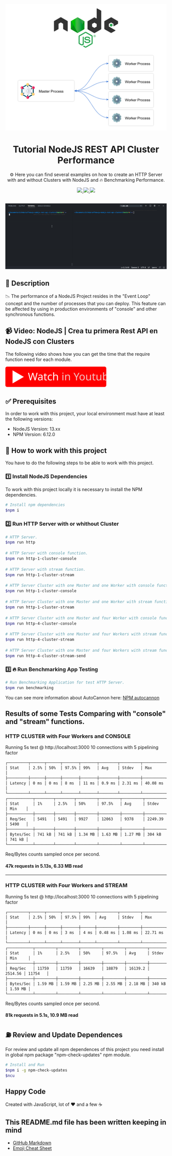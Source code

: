 <p align="center">
  <img src="./assets/banner.jpg" />
</p>

<h1 align="center">Tutorial NodeJS REST API Cluster Performance</h1>

<p align="center">⚙️ Here you can find several examples on how to create an HTTP Server with and without Clusters with NodeJS and 🔥 Benchmarking Performance.</p>

<p align="center">
  <a title="MIT License" href="LICENSE.md">
    <img src="https://img.shields.io/github/license/gridsome/gridsome.svg?style=flat-square&label=License&colorB=6cc24a">
  </a>
  <a title="Twitter: JoseJ_PR" href="https://twitter.com/JoseJ_PR">
    <img src="https://img.shields.io/twitter/url?color=1991DA&label=Twitter%20%40JoseJ_PR&logo=twitter&logoColor=FFFFFF&style=flat-square&url=https%3A%2F%2Ftwitter.com%2FJoseJ_PR">
  </a>  
  <a title="Github: Sponsors" href="https://github.com/sponsors/JoseJPR">
    <img src="https://img.shields.io/twitter/url?color=032f62&label=Github%20Sponsors%20%40JoseJPR&logo=github&logoColor=FFFFFF&style=flat-square&url=https%3A%2F%2Fgithub.com%2Fsponsors%2FJoseJPR">
  </a>
  <br />
  <br />
</p>

<p align="center">
  <img src="assets/video.gif" />
</p>

## 🔖 Description

📉 The performance of a NodeJS Project resides in the "Event Loop" concept and the number of processes that you can deploy. This feature can be affected by using in production environments of "console" and other synchronous functions.

## 📹 Video: NodeJS | Crea tu primera Rest API en NodeJS con Clusters

The following video shows how you can get the time that the require function need for each module.

[![Video](./assets/youtube.svg)](https://youtu.be/IdhmcM79nNY)

## ✅ Prerequisites

In order to work with this project, your local environment must have at least the following versions:

* NodeJS Version: 13.xx
* NPM Version: 6.12.0

## 📐 How to work with this project

You have to do the following steps to be able to work with this project.

### 1️⃣ Install NodeJS Dependencies

To work with this project locally it is necessary to install the NPM dependencies.

```bash
# Install npm dependencies
$npm i
```

### 2️⃣ Run HTTP Server with or whithout Cluster

```bash
# HTTP Server.
$npm run http

# HTTP Server with console function.
$npm run http-1-cluster-console

# HTTP Server with stream function.
$npm run http-1-cluster-stream

# HTTP Server Cluster with one Master and one Worker with console function.
$npm run http-1-cluster-console

# HTTP Server Cluster with one Master and one Worker with stream function.
$npm run http-1-cluster-stream

# HTTP Server Cluster with one Master and four Worker with console function.
$npm run http-4-cluster-console

# HTTP Server Cluster with one Master and four Workers with stream function.
$npm run http-4-cluster-stream

# HTTP Server Cluster with one Master and four Workers with stream function and sending messages between the Master and the Workers.
$npm run http-4-cluster-stream-send
```

### 3️⃣ 🔥 Run Benchmarking App Testing

```bash
# Run Benchmarking Application for test HTTP Server.
$npm run benchmarking
```

You can see more information about AutoCannon here: [NPM autocannon](https://www.npmjs.com/package/autocannon)

## Results of some Tests Comparing with "console" and "stream" functions.

### HTTP CLUSTER with Four Workers and CONSOLE

Running 5s test @ http://localhost:3000
10 connections with 5 pipelining factor

```any
┌─────────┬──────┬──────┬───────┬───────┬────────┬─────────┬──────────┐
│ Stat    │ 2.5% │ 50%  │ 97.5% │ 99%   │ Avg    │ Stdev   │ Max      │
├─────────┼──────┼──────┼───────┼───────┼────────┼─────────┼──────────┤
│ Latency │ 0 ms │ 0 ms │ 8 ms  │ 11 ms │ 0.9 ms │ 2.31 ms │ 40.08 ms │
└─────────┴──────┴──────┴───────┴───────┴────────┴─────────┴──────────┘
┌───────────┬────────┬────────┬─────────┬─────────┬─────────┬─────────┬────────┐
│ Stat      │ 1%     │ 2.5%   │ 50%     │ 97.5%   │ Avg     │ Stdev   │ Min    │
├───────────┼────────┼────────┼─────────┼─────────┼─────────┼─────────┼────────┤
│ Req/Sec   │ 5491   │ 5491   │ 9927    │ 12063   │ 9378    │ 2249.39 │ 5490   │
├───────────┼────────┼────────┼─────────┼─────────┼─────────┼─────────┼────────┤
│ Bytes/Sec │ 741 kB │ 741 kB │ 1.34 MB │ 1.63 MB │ 1.27 MB │ 304 kB  │ 741 kB │
└───────────┴────────┴────────┴─────────┴─────────┴─────────┴─────────┴────────┘
```

Req/Bytes counts sampled once per second.

#### 47k requests in 5.13s, 6.33 MB read

----

### HTTP CLUSTER with Four Workers and STREAM

Running 5s test @ http://localhost:3000
10 connections with 5 pipelining factor

```any
┌─────────┬──────┬──────┬───────┬──────┬─────────┬─────────┬──────────┐
│ Stat    │ 2.5% │ 50%  │ 97.5% │ 99%  │ Avg     │ Stdev   │ Max      │
├─────────┼──────┼──────┼───────┼──────┼─────────┼─────────┼──────────┤
│ Latency │ 0 ms │ 0 ms │ 3 ms  │ 4 ms │ 0.48 ms │ 1.08 ms │ 22.71 ms │
└─────────┴──────┴──────┴───────┴──────┴─────────┴─────────┴──────────┘
┌───────────┬─────────┬─────────┬─────────┬─────────┬─────────┬─────────┬─────────┐
│ Stat      │ 1%      │ 2.5%    │ 50%     │ 97.5%   │ Avg     │ Stdev   │ Min     │
├───────────┼─────────┼─────────┼─────────┼─────────┼─────────┼─────────┼─────────┤
│ Req/Sec   │ 11759   │ 11759   │ 16639   │ 18879   │ 16139.2 │ 2514.56 │ 11754   │
├───────────┼─────────┼─────────┼─────────┼─────────┼─────────┼─────────┼─────────┤
│ Bytes/Sec │ 1.59 MB │ 1.59 MB │ 2.25 MB │ 2.55 MB │ 2.18 MB │ 340 kB  │ 1.59 MB │
└───────────┴─────────┴─────────┴─────────┴─────────┴─────────┴─────────┴─────────┘
```

Req/Bytes counts sampled once per second.

#### 81k requests in 5.1s, 10.9 MB read

## ⛽️ Review and Update Dependences

For review and update all npm dependences of this project you need install in global npm package "npm-check-updates" npm module.

```bash
# Install and Run
$npm i -g npm-check-updates
$ncu
```

## Happy Code

Created with JavaScript, lot of ❤️ and a few ☕️

## This README.md file has been written keeping in mind

- [GitHub Markdown](https://guides.github.com/features/mastering-markdown/)
- [Emoji Cheat Sheet](https://www.webfx.com/tools/emoji-cheat-sheet/)
